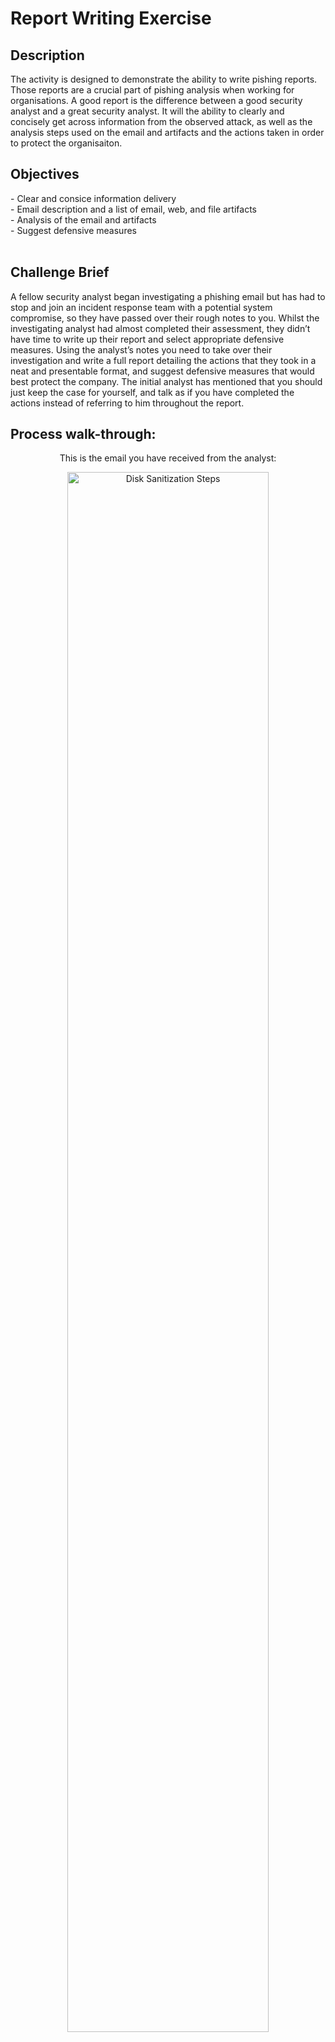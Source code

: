<h1>Report Writing Exercise</h1>

<h2>Description</h2>
The activity is designed to demonstrate the ability to write pishing reports. Those reports are a crucial part of pishing analysis when working for organisations. A good report is the difference between a good security analyst and a great security analyst. It will the ability to clearly and concisely get across information from the observed attack, as well as the analysis steps used on the email and artifacts and the actions taken in order to protect the organisaiton.
<br />

<h2>Objectives</h2>
- Clear and consice information delivery <br />
- Email description and a list of email, web, and file artifacts<br />
- Analysis of the email and artifacts<br />
- Suggest defensive measures<br />
<br />

<h2>Challenge Brief</h2>
A fellow security analyst began investigating a phishing email but has had to stop and join an incident response team with a potential system compromise, so they have passed over their rough notes to you. Whilst the investigating analyst had almost completed their assessment, they didn’t have time to write up their report and select appropriate defensive measures. Using the analyst’s notes you need to take over their investigation and write a full report detailing the actions that they took in a neat and presentable format, and suggest defensive measures that would best protect the company. The initial analyst has mentioned that you should just keep the case for yourself, and talk as if you have completed the actions instead of referring to him throughout the report. 
<br />

<h2>Process walk-through:</h2>

<p align="center">
This is the email you have received from the analyst: <br/>

<p align="center">
<img src="https://i.imgur.com/20IU5Qm.png" height="80%" width="80%" alt="Disk Sanitization Steps"/>
<br />
